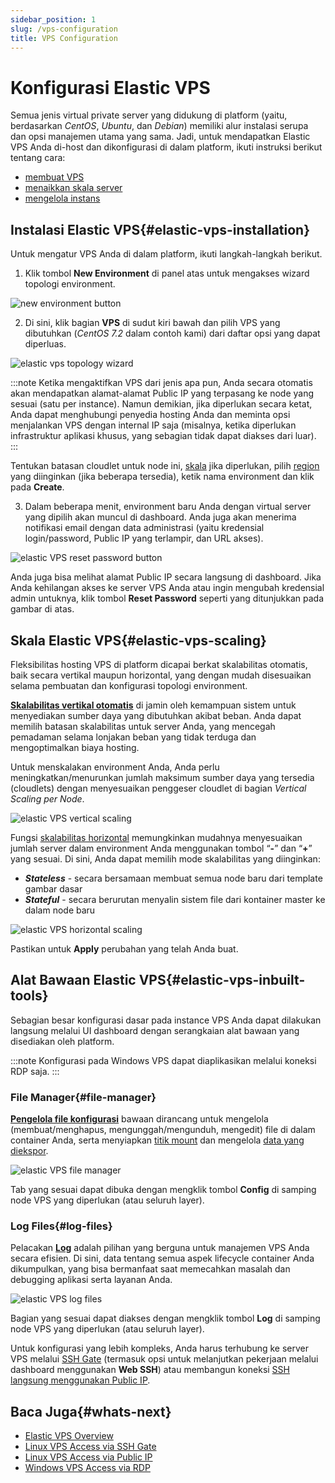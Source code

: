 ```yaml
---
sidebar_position: 1
slug: /vps-configuration
title: VPS Configuration
---
```


# Konfigurasi Elastic VPS

Semua jenis virtual private server yang didukung di platform (yaitu, berdasarkan _CentOS_, _Ubuntu_, dan _Debian_) memiliki alur instalasi serupa dan opsi manajemen utama yang sama. Jadi, untuk mendapatkan Elastic VPS Anda di-host dan dikonfigurasi di dalam platform, ikuti instruksi berikut tentang cara:

- [membuat VPS](https://docs.dewacloud.com/#elastic-vps-installation)
- [menaikkan skala server](https://docs.dewacloud.com/#elastic-vps-scaling)
- [mengelola instans](https://docs.dewacloud.com/#elastic-vps-inbuilt-tools)

## Instalasi Elastic VPS{#elastic-vps-installation}

Untuk mengatur VPS Anda di dalam platform, ikuti langkah-langkah berikut.

1. Klik tombol **New Environment** di panel atas untuk mengakses wizard topologi environment.

![new environment button](#)

2. Di sini, klik bagian **VPS** di sudut kiri bawah dan pilih VPS yang dibutuhkan (_CentOS 7.2_ dalam contoh kami) dari daftar opsi yang dapat diperluas.

![elastic vps topology wizard](#)

:::note
Ketika mengaktifkan VPS dari jenis apa pun, Anda secara otomatis akan mendapatkan alamat-alamat Public IP yang terpasang ke node yang sesuai (satu per instance). Namun demikian, jika diperlukan secara ketat, Anda dapat menghubungi penyedia hosting Anda dan meminta opsi menjalankan VPS dengan internal IP saja (misalnya, ketika diperlukan infrastruktur aplikasi khusus, yang sebagian tidak dapat diakses dari luar).
:::

Tentukan batasan cloudlet untuk node ini, [skala](https://docs.dewacloud.com/#elastic-vps-scaling) jika diperlukan, pilih [region](https://docs.dewacloud.com/environment-regions/) yang diinginkan (jika beberapa tersedia), ketik nama environment dan klik pada **Create**.

3. Dalam beberapa menit, environment baru Anda dengan virtual server yang dipilih akan muncul di dashboard. Anda juga akan menerima notifikasi email dengan data administrasi (yaitu kredensial login/password, Public IP yang terlampir, dan URL akses).

![elastic VPS reset password button](#)

Anda juga bisa melihat alamat Public IP secara langsung di dashboard. Jika Anda kehilangan akses ke server VPS Anda atau ingin mengubah kredensial admin untuknya, klik tombol **Reset Password** seperti yang ditunjukkan pada gambar di atas.

## Skala Elastic VPS{#elastic-vps-scaling}

Fleksibilitas hosting VPS di platform dicapai berkat skalabilitas otomatis, baik secara vertikal maupun horizontal, yang dengan mudah disesuaikan selama pembuatan dan konfigurasi topologi environment.

**[Skalabilitas vertikal otomatis](https://www.virtuozzo.com/application-platform-docs/automatic-vertical-scaling/)** di jamin oleh kemampuan sistem untuk menyediakan sumber daya yang dibutuhkan akibat beban. Anda dapat memilih batasan skalabilitas untuk server Anda, yang mencegah pemadaman selama lonjakan beban yang tidak terduga dan mengoptimalkan biaya hosting.

Untuk menskalakan environment Anda, Anda perlu meningkatkan/menurunkan jumlah maksimum sumber daya yang tersedia (cloudlets) dengan menyesuaikan penggeser cloudlet di bagian _Vertical Scaling per Node_.

![elastic VPS vertical scaling](#)

Fungsi [skalabilitas horizontal](https://www.virtuozzo.com/application-platform-docs/horizontal-scaling/) memungkinkan mudahnya menyesuaikan jumlah server dalam environment Anda menggunakan tombol “**-**” dan “**+**” yang sesuai. Di sini, Anda dapat memilih mode skalabilitas yang diinginkan:

- _**Stateless**_ - secara bersamaan membuat semua node baru dari template gambar dasar
- _**Stateful**_ - secara berurutan menyalin sistem file dari kontainer master ke dalam node baru

![elastic VPS horizontal scaling](#)

Pastikan untuk **Apply** perubahan yang telah Anda buat.

## Alat Bawaan Elastic VPS{#elastic-vps-inbuilt-tools}

Sebagian besar konfigurasi dasar pada instance VPS Anda dapat dilakukan langsung melalui UI dashboard dengan serangkaian alat bawaan yang disediakan oleh platform.

:::note
Konfigurasi pada Windows VPS dapat diaplikasikan melalui koneksi RDP saja.
:::

### File Manager{#file-manager}

**[Pengelola file konfigurasi](https://docs.dewacloud.com/configuration-file-manager/)** bawaan dirancang untuk mengelola (membuat/menghapus, mengunggah/mengunduh, mengedit) file di dalam container Anda, serta menyiapkan [titik mount](https://docs.dewacloud.com/mount-points/) dan mengelola [data yang diekspor](https://www.virtuozzo.com/application-platform-docs/storage-exports/).

![elastic VPS file manager](#)

Tab yang sesuai dapat dibuka dengan mengklik tombol **Config** di samping node VPS yang diperlukan (atau seluruh layer).

### Log Files{#log-files}

Pelacakan **[Log](https://docs.dewacloud.com/view-log-files/)** adalah pilihan yang berguna untuk manajemen VPS Anda secara efisien. Di sini, data tentang semua aspek lifecycle container Anda dikumpulkan, yang bisa bermanfaat saat memecahkan masalah dan debugging aplikasi serta layanan Anda.

![elastic VPS log files](#)

Bagian yang sesuai dapat diakses dengan mengklik tombol **Log** di samping node VPS yang diperlukan (atau seluruh layer).

Untuk konfigurasi yang lebih kompleks, Anda harus terhubung ke server VPS melalui [SSH Gate](https://docs.dewacloud.com/vps-ssh-gate/) (termasuk opsi untuk melanjutkan pekerjaan melalui dashboard menggunakan **Web SSH**) atau membangun koneksi [SSH langsung menggunakan Public IP](https://docs.dewacloud.com/vps-public-ip).

## Baca Juga{#whats-next}

- [Elastic VPS Overview](https://docs.dewacloud.com/vps/)
- [Linux VPS Access via SSH Gate](https://docs.dewacloud.com/vps-ssh-gate/)
- [Linux VPS Access via Public IP](https://docs.dewacloud.com/vps-public-ip/)
- [Windows VPS Access via RDP](https://docs.dewacloud.com/win-rdp-access/)